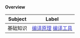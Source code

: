 **Overview**

| Subject | Label                                                        |
| ------- | ------------------------------------------------------------ |
| 基础知识 |[<font color=#3333cc>编译原理</font>](cpp/基础知识/01编译原理)   [<font color=#3333cc>编译工具</font>](cpp/基础知识/02编译工具)|

